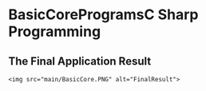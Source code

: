 # BasicCoreProgramsC Sharp Programming
<html>  
  <head>  
    <h2>The Final Application Result</h2>
 </head>  
  <body>  
    
    <img src="main/BasicCore.PNG" alt="FinalResult">
         
   
  </body>  
</html>    
